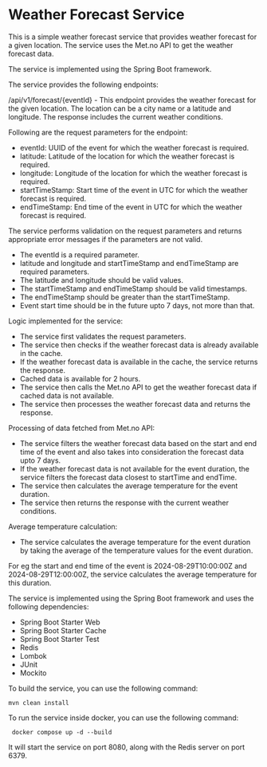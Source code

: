 Weather Forecast Service
========================

This is a simple weather forecast service that provides weather forecast for a given location. The service uses the Met.no API to get the weather forecast data.

The service is implemented using the Spring Boot framework.

The service provides the following endpoints:

/api/v1/forecast/{eventId} - This endpoint provides the weather forecast for the given location. The location can be a city name or a latitude and longitude. The response includes the current weather conditions.

Following are the request parameters for the endpoint:
 - eventId: UUID of the event for which the weather forecast is required.
 - latitude: Latitude of the location for which the weather forecast is required.
 - longitude: Longitude of the location for which the weather forecast is required.
 - startTimeStamp: Start time of the event in UTC for which the weather forecast is required.
 - endTimeStamp: End time of the event in UTC for which the weather forecast is required.

The service performs validation on the request parameters and returns appropriate error messages if the parameters are not valid.

 - The eventId is a required parameter.
 -  latitude and longitude and startTimeStamp and endTimeStamp are required parameters.
 - The latitude and longitude should be valid values.
 - The startTimeStamp and endTimeStamp should be valid timestamps.
 - The endTimeStamp should be greater than the startTimeStamp.
 - Event start time should be in the future upto 7 days, not more than that.

Logic implemented for the service:
 - The service first validates the request parameters.
 - The service then checks if the weather forecast data is already available in the cache.
 - If the weather forecast data is available in the cache, the service returns the response.
 - Cached data is available for 2 hours.
 - The service then calls the Met.no API to get the weather forecast data if cached data is not available.
 - The service then processes the weather forecast data and returns the response.

Processing of data fetched from Met.no API:
 - The service filters the weather forecast data based on the start and end time of the event and also takes into consideration the forecast data upto 7 days.
 - If the weather forecast data is not available for the event duration, the service filters the forecast data closest to startTime and endTime.
 - The service then calculates the average temperature for the event duration.
 - The service then returns the response with the current weather conditions.

Average temperature calculation:
 - The service calculates the average temperature for the event duration by taking the average of the temperature values for the event duration. 
 
For eg the start and end time of the event is 2024-08-29T10:00:00Z and 2024-08-29T12:00:00Z, the service calculates the average temperature for this duration.

The service is implemented using the Spring Boot framework and uses the following dependencies:
 - Spring Boot Starter Web
 - Spring Boot Starter Cache
 - Spring Boot Starter Test
 - Redis
 - Lombok
 - JUnit
 - Mockito

To build the service, you can use the following command:

```
mvn clean install
```

To run the service inside docker, you can use the following command:

```
 docker compose up -d --build

```
 It will start the service on port 8080, along with the Redis server on port 6379.
